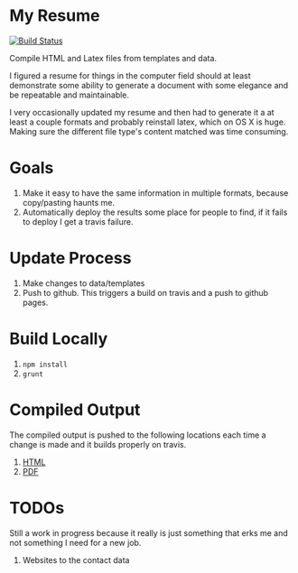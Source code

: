 # My Resume

[![Build Status](https://travis-ci.org/tgsoverly/resume.svg?branch=master)](https://travis-ci.org/tgsoverly/resume)

Compile HTML and Latex files from templates and data.  

I figured a resume for things in the computer field should at least demonstrate some ability to generate a document with some elegance and be repeatable and maintainable.  

I very occasionally updated my resume and then had to generate it a at least a couple formats and probably reinstall latex, which on OS X is huge.  Making sure the different file type's content matched was time consuming.

# Goals

1. Make it easy to have the same information in multiple formats, because copy/pasting haunts me.
1. Automatically deploy the results some place for people to find, if it fails to deploy I get a travis failure.

# Update Process

1. Make changes to data/templates
1. Push to github.  This triggers a build on travis and a push to github pages.

# Build Locally

1. `npm install`
1. `grunt`

# Compiled Output

The compiled output is pushed to the following locations each time a change is made and it builds properly on travis.

1. [HTML](http://tgsoverly.github.io/resume/cv.html)
1. [PDF](http://tgsoverly.github.io/resume/cv.pdf)

# TODOs

Still a work in progress because it really is just something that erks me and not something I need for a new job.

1. Websites to the contact data
